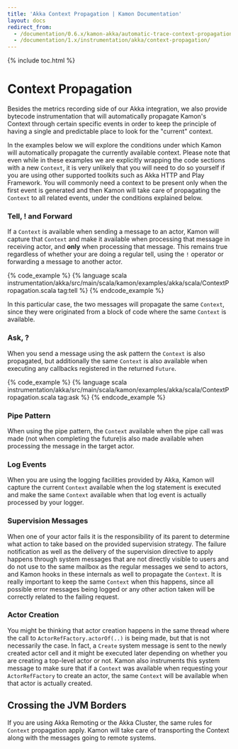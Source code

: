 ```yaml
---
title: 'Akka Context Propagation | Kamon Documentation'
layout: docs
redirect_from:
  - /documentation/0.6.x/kamon-akka/automatic-trace-context-propagation/
  - /documentation/1.x/instrumentation/akka/context-propagation/
---
```


{% include toc.html %}

Context Propagation
===================

Besides the metrics recording side of our Akka integration, we also provide bytecode instrumentation that will
automatically propagate Kamon's Context through certain specific events in order to keep the principle of having a
single and predictable place to look for the "current" context.

In the examples below we will explore the conditions under which Kamon will automatically propagate the currently
available context. Please note that even while in these examples we are explicitly wrapping the code sections with a new
`Context`, it is very unlikely that you will need to do so yourself if you are using other supported toolkits such
as Akka HTTP and Play Framework. You will commonly need a context to be present only when the first event is generated
and then Kamon will take care of propagating the `Context` to all related events, under the conditions explained below.


### Tell, ! and Forward ###

If a `Context` is available when sending a message to an actor, Kamon will capture that `Context` and make it
available when processing that message in receiving actor, and __only__ when processing that message. This remains true
regardless of whether your are doing a regular tell, using the `!` operator or forwarding a message to another actor.

{% code_example %}
{%   language scala instrumentation/akka/src/main/scala/kamon/examples/akka/scala/ContextPropagation.scala tag:tell %}
{% endcode_example %}

In this particular case, the two messages will propagate the same `Context`, since they were originated from a block of
code where the same `Context` is available.


### Ask, ? ###

When you send a message using the ask pattern the `Context` is also propagated, but additionally the same `Context`
is also available when executing any callbacks registered in the returned `Future`.

{% code_example %}
{%   language scala instrumentation/akka/src/main/scala/kamon/examples/akka/scala/ContextPropagation.scala tag:ask %}
{% endcode_example %}


### Pipe Pattern ###

When using the pipe pattern, the `Context` available when the pipe call was made (not when completing the future)is also
made available when processing the message in the target actor.


### Log Events ###

When you are using the logging facilities provided by Akka, Kamon will capture the current `Context` available when the
log statement is executed and make the same `Context` available when that log event is actually processed by your logger.


### Supervision Messages ###

When one of your actor fails it is the responsibility of its parent to determine what action to take based on the
provided supervision strategy. The failure notification as well as the delivery of the supervision directive to apply
happens through system messages that are not directly visible to users and do not use to the same mailbox as the regular
messages we send to actors, and Kamon hooks in these internals as well to propagate the `Context`. It is really
important to keep the same `Context` when this happens, since all possible error messages being logged or any other
action taken will be correctly related to the failing request.


### Actor Creation ###

You might be thinking that actor creation happens in the same thread where the call to `ActorRefFactory.actorOf(..)` is
being made, but that is not necessarily the case. In fact, a `Create` system message is sent to the newly created actor cell
and it might be executed later depending on whether you are creating a top-level actor or not. Kamon also instruments this
system message to make sure that if a `Context` was available when requesting your `ActorRefFactory` to create an
actor, the same `Context` will be available when that actor is actually created.



Crossing the JVM Borders
------------------------

If you are using Akka Remoting or the Akka Cluster, the same rules for `Context` propagation apply. Kamon will take care
of transporting the Context along with the messages going to remote systems.

